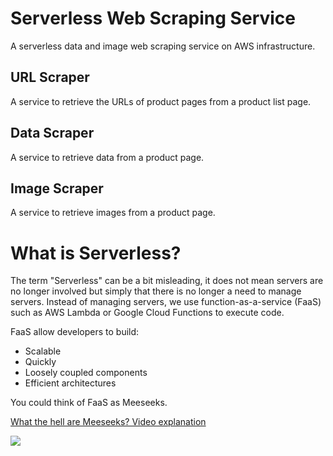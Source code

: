 # Serverless Web Scraping Service

A serverless data and image web scraping service on AWS infrastructure.

## URL Scraper

A service to retrieve the URLs of product pages from a product list page.

## Data Scraper

A service to retrieve data from a product page.

## Image Scraper

A service to retrieve images from a product page.

# What is Serverless?

The term "Serverless" can be a bit misleading, it does not mean servers are no longer involved but simply that there is no longer a need to manage servers. Instead of managing servers, we use function-as-a-service (FaaS) such as AWS Lambda or Google Cloud Functions to execute code.

FaaS allow developers to build:

* Scalable
* Quickly
* Loosely coupled components
* Efficient architectures

You could think of FaaS as Meeseeks.

[What the hell are Meeseeks? Video explanation](https://www.youtube.com/watch?v=qUYvIAP3qQk)


![](https://i.ytimg.com/vi/qUYvIAP3qQk/maxresdefault.jpg)

